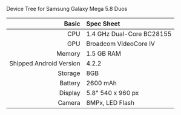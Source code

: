 Device Tree for Samsung Galaxy Mega 5.8 Duos

Basic   | Spec Sheet
-------:|:-------------------------
CPU     | 1.4 GHz Dual-Core BC28155
GPU     | Broadcom VideoCore IV
Memory  | 1.5 GB RAM
Shipped Android Version | 4.2.2
Storage | 8GB
Battery | 2600 mAh
Display | 5.8" 540 x 960 px
Camera  | 8MPx, LED Flash
